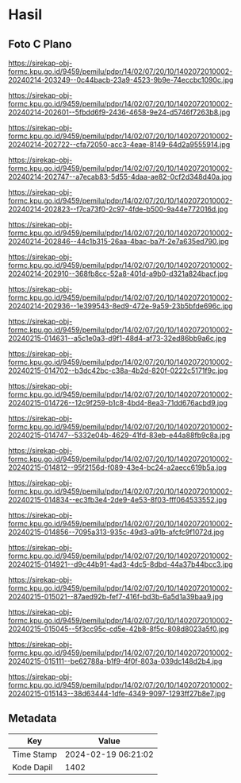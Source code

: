 # Hasil

## Foto C Plano

https://sirekap-obj-formc.kpu.go.id/9459/pemilu/pdpr/14/02/07/20/10/1402072010002-20240214-203249--0c44bacb-23a9-4523-9b9e-74eccbc1090c.jpg

https://sirekap-obj-formc.kpu.go.id/9459/pemilu/pdpr/14/02/07/20/10/1402072010002-20240214-202601--5fbdd6f9-2436-4658-9e24-d5746f7263b8.jpg

https://sirekap-obj-formc.kpu.go.id/9459/pemilu/pdpr/14/02/07/20/10/1402072010002-20240214-202722--cfa72050-acc3-4eae-8149-64d2a9555914.jpg

https://sirekap-obj-formc.kpu.go.id/9459/pemilu/pdpr/14/02/07/20/10/1402072010002-20240214-202747--a7ecab83-5d55-4daa-ae82-0cf2d348d40a.jpg

https://sirekap-obj-formc.kpu.go.id/9459/pemilu/pdpr/14/02/07/20/10/1402072010002-20240214-202823--f7ca73f0-2c97-4fde-b500-9a44e772016d.jpg

https://sirekap-obj-formc.kpu.go.id/9459/pemilu/pdpr/14/02/07/20/10/1402072010002-20240214-202846--44c1b315-26aa-4bac-ba7f-2e7a635ed790.jpg

https://sirekap-obj-formc.kpu.go.id/9459/pemilu/pdpr/14/02/07/20/10/1402072010002-20240214-202910--368fb8cc-52a8-401d-a9b0-d321a824bacf.jpg

https://sirekap-obj-formc.kpu.go.id/9459/pemilu/pdpr/14/02/07/20/10/1402072010002-20240214-202936--1e399543-8ed9-472e-9a59-23b5bfde696c.jpg

https://sirekap-obj-formc.kpu.go.id/9459/pemilu/pdpr/14/02/07/20/10/1402072010002-20240215-014631--a5c1e0a3-d9f1-48d4-af73-32ed86bb9a6c.jpg

https://sirekap-obj-formc.kpu.go.id/9459/pemilu/pdpr/14/02/07/20/10/1402072010002-20240215-014702--b3dc42bc-c38a-4b2d-820f-0222c5171f9c.jpg

https://sirekap-obj-formc.kpu.go.id/9459/pemilu/pdpr/14/02/07/20/10/1402072010002-20240215-014726--12c9f259-b1c8-4bd4-8ea3-71dd676acbd9.jpg

https://sirekap-obj-formc.kpu.go.id/9459/pemilu/pdpr/14/02/07/20/10/1402072010002-20240215-014747--5332e04b-4629-41fd-83eb-e44a88fb9c8a.jpg

https://sirekap-obj-formc.kpu.go.id/9459/pemilu/pdpr/14/02/07/20/10/1402072010002-20240215-014812--95f2156d-f089-43e4-bc24-a2aecc619b5a.jpg

https://sirekap-obj-formc.kpu.go.id/9459/pemilu/pdpr/14/02/07/20/10/1402072010002-20240215-014834--ec3fb3e4-2de9-4e53-8f03-fff064533552.jpg

https://sirekap-obj-formc.kpu.go.id/9459/pemilu/pdpr/14/02/07/20/10/1402072010002-20240215-014856--7095a313-935c-49d3-a91b-afcfc9f1072d.jpg

https://sirekap-obj-formc.kpu.go.id/9459/pemilu/pdpr/14/02/07/20/10/1402072010002-20240215-014921--d9c44b91-4ad3-4dc5-8dbd-44a37b44bcc3.jpg

https://sirekap-obj-formc.kpu.go.id/9459/pemilu/pdpr/14/02/07/20/10/1402072010002-20240215-015021--87aed92b-fef7-416f-bd3b-6a5d1a39baa9.jpg

https://sirekap-obj-formc.kpu.go.id/9459/pemilu/pdpr/14/02/07/20/10/1402072010002-20240215-015045--5f3cc95c-cd5e-42b8-8f5c-808d8023a5f0.jpg

https://sirekap-obj-formc.kpu.go.id/9459/pemilu/pdpr/14/02/07/20/10/1402072010002-20240215-015111--be62788a-b1f9-4f0f-803a-039dc148d2b4.jpg

https://sirekap-obj-formc.kpu.go.id/9459/pemilu/pdpr/14/02/07/20/10/1402072010002-20240215-015143--38d63444-1dfe-4349-9097-1293ff27b8e7.jpg


## Metadata

| Key        | Value               |
| ---------- | ------------------- |
| Time Stamp | 2024-02-19 06:21:02 |
| Kode Dapil | 1402                |




